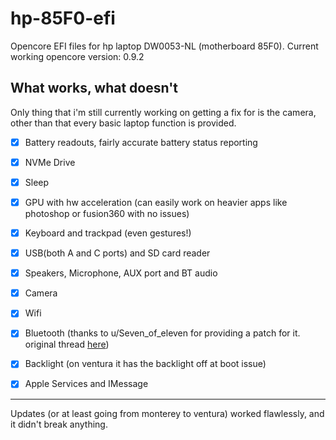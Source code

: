 # hp-85F0-efi
Opencore EFI files for hp laptop DW0053-NL (motherboard 85F0). Current working opencore version: 0.9.2

## What works, what doesn't

Only thing that i'm still currently working on getting a fix for is the camera, other than that every basic laptop function is provided. 
- [X] Battery readouts, fairly accurate battery status reporting
- [X] NVMe Drive
- [X] Sleep
- [X] GPU with hw acceleration (can easily work on heavier apps like photoshop or fusion360 with no issues)
- [X] Keyboard and trackpad (even gestures!)
- [X] USB(both A and C ports) and SD card reader
- [X] Speakers, Microphone, AUX port and BT audio
- [X] Camera 
- [X] Wifi
- [X] Bluetooth (thanks to u/Seven_of_eleven for providing a patch for it. original thread [here](https://www.reddit.com/r/hackintosh/comments/13pvdhj/comment/jlbj2d9/?utm_source=share&utm_medium=web2x&context=3))
- [X] Backlight (on ventura it has the backlight off at boot issue)
- [X] Apple Services and IMessage


----
Updates (or at least going from monterey to ventura) worked flawlessly, and it didn't break anything.

